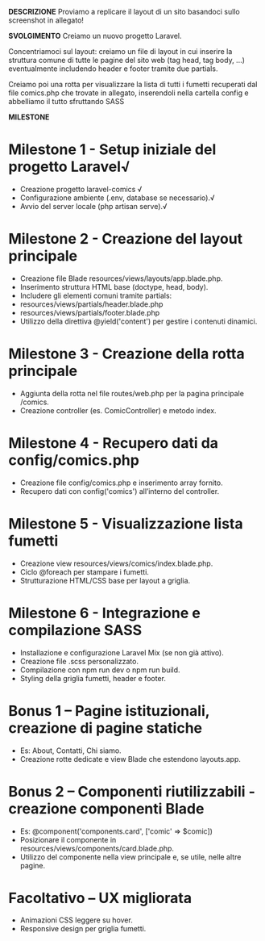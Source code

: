 __DESCRIZIONE__
Proviamo a replicare il layout di un sito basandoci sullo screenshot in allegato!

__SVOLGIMENTO__
Creiamo un nuovo progetto Laravel.

Concentriamoci sul layout: creiamo un file di layout in cui inserire la struttura comune di tutte le pagine del sito web (tag head, tag body, ...) eventualmente includendo header e footer tramite due partials.

Creiamo poi una rotta per visualizzare la lista di tutti i fumetti recuperati dal file comics.php che trovate in allegato,  inserendoli nella cartella config e abbelliamo il tutto sfruttando SASS

__MILESTONE__

# Milestone 1 - Setup iniziale del progetto Laravel√
- Creazione progetto laravel-comics √
- Configurazione ambiente (.env, database se necessario).√
- Avvio del server locale (php artisan serve).√

# Milestone 2 - Creazione del layout principale
- Creazione file Blade resources/views/layouts/app.blade.php.
- Inserimento struttura HTML base (doctype, head, body).
- Includere gli elementi comuni tramite partials:
- resources/views/partials/header.blade.php
- resources/views/partials/footer.blade.php
- Utilizzo della direttiva @yield('content') per gestire i contenuti dinamici.

# Milestone 3 - Creazione della rotta principale
- Aggiunta della rotta nel file routes/web.php per la pagina principale /comics.
- Creazione controller (es. ComicController) e metodo index.

# Milestone 4 - Recupero dati da config/comics.php
- Creazione file config/comics.php e inserimento array fornito.
- Recupero dati con config('comics') all’interno del controller.

# Milestone 5 - Visualizzazione lista fumetti
- Creazione view resources/views/comics/index.blade.php.
- Ciclo @foreach per stampare i fumetti.
- Strutturazione HTML/CSS base per layout a griglia.

# Milestone 6 - Integrazione e compilazione SASS
- Installazione e configurazione Laravel Mix (se non già attivo).
- Creazione file .scss personalizzato.
- Compilazione con npm run dev o npm run build.
- Styling della griglia fumetti, header e footer.

# Bonus 1 – Pagine istituzionali, creazione di pagine statiche
- Es: About, Contatti, Chi siamo.
- Creazione rotte dedicate e view Blade che estendono layouts.app.

# Bonus 2 – Componenti riutilizzabili - creazione componenti Blade
- Es: @component('components.card', ['comic' => $comic])
- Posizionare il componente in resources/views/components/card.blade.php.
- Utilizzo del componente nella view principale e, se utile, nelle altre pagine.

# Facoltativo – UX migliorata
- Animazioni CSS leggere su hover.
- Responsive design per griglia fumetti.



